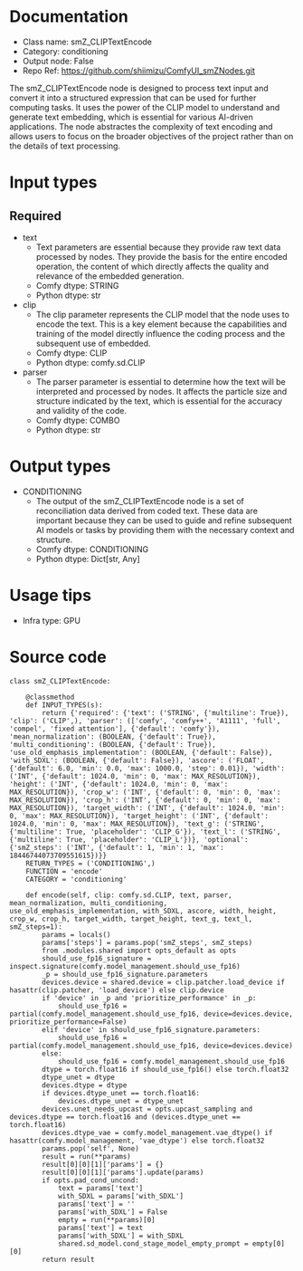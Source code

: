 # Documentation
- Class name: smZ_CLIPTextEncode
- Category: conditioning
- Output node: False
- Repo Ref: https://github.com/shiimizu/ComfyUI_smZNodes.git

The smZ_CLIPTextEncode node is designed to process text input and convert it into a structured expression that can be used for further computing tasks. It uses the power of the CLIP model to understand and generate text embedding, which is essential for various AI-driven applications. The node abstractes the complexity of text encoding and allows users to focus on the broader objectives of the project rather than on the details of text processing.

# Input types
## Required
- text
    - Text parameters are essential because they provide raw text data processed by nodes. They provide the basis for the entire encoded operation, the content of which directly affects the quality and relevance of the embedded generation.
    - Comfy dtype: STRING
    - Python dtype: str
- clip
    - The clip parameter represents the CLIP model that the node uses to encode the text. This is a key element because the capabilities and training of the model directly influence the coding process and the subsequent use of embedded.
    - Comfy dtype: CLIP
    - Python dtype: comfy.sd.CLIP
- parser
    - The parser parameter is essential to determine how the text will be interpreted and processed by nodes. It affects the particle size and structure indicated by the text, which is essential for the accuracy and validity of the code.
    - Comfy dtype: COMBO
    - Python dtype: str

# Output types
- CONDITIONING
    - The output of the smZ_CLIPTextEncode node is a set of reconciliation data derived from coded text. These data are important because they can be used to guide and refine subsequent AI models or tasks by providing them with the necessary context and structure.
    - Comfy dtype: CONDITIONING
    - Python dtype: Dict[str, Any]

# Usage tips
- Infra type: GPU

# Source code
```
class smZ_CLIPTextEncode:

    @classmethod
    def INPUT_TYPES(s):
        return {'required': {'text': ('STRING', {'multiline': True}), 'clip': ('CLIP',), 'parser': (['comfy', 'comfy++', 'A1111', 'full', 'compel', 'fixed attention'], {'default': 'comfy'}), 'mean_normalization': (BOOLEAN, {'default': True}), 'multi_conditioning': (BOOLEAN, {'default': True}), 'use_old_emphasis_implementation': (BOOLEAN, {'default': False}), 'with_SDXL': (BOOLEAN, {'default': False}), 'ascore': ('FLOAT', {'default': 6.0, 'min': 0.0, 'max': 1000.0, 'step': 0.01}), 'width': ('INT', {'default': 1024.0, 'min': 0, 'max': MAX_RESOLUTION}), 'height': ('INT', {'default': 1024.0, 'min': 0, 'max': MAX_RESOLUTION}), 'crop_w': ('INT', {'default': 0, 'min': 0, 'max': MAX_RESOLUTION}), 'crop_h': ('INT', {'default': 0, 'min': 0, 'max': MAX_RESOLUTION}), 'target_width': ('INT', {'default': 1024.0, 'min': 0, 'max': MAX_RESOLUTION}), 'target_height': ('INT', {'default': 1024.0, 'min': 0, 'max': MAX_RESOLUTION}), 'text_g': ('STRING', {'multiline': True, 'placeholder': 'CLIP_G'}), 'text_l': ('STRING', {'multiline': True, 'placeholder': 'CLIP_L'})}, 'optional': {'smZ_steps': ('INT', {'default': 1, 'min': 1, 'max': 18446744073709551615})}}
    RETURN_TYPES = ('CONDITIONING',)
    FUNCTION = 'encode'
    CATEGORY = 'conditioning'

    def encode(self, clip: comfy.sd.CLIP, text, parser, mean_normalization, multi_conditioning, use_old_emphasis_implementation, with_SDXL, ascore, width, height, crop_w, crop_h, target_width, target_height, text_g, text_l, smZ_steps=1):
        params = locals()
        params['steps'] = params.pop('smZ_steps', smZ_steps)
        from .modules.shared import opts_default as opts
        should_use_fp16_signature = inspect.signature(comfy.model_management.should_use_fp16)
        _p = should_use_fp16_signature.parameters
        devices.device = shared.device = clip.patcher.load_device if hasattr(clip.patcher, 'load_device') else clip.device
        if 'device' in _p and 'prioritize_performance' in _p:
            should_use_fp16 = partial(comfy.model_management.should_use_fp16, device=devices.device, prioritize_performance=False)
        elif 'device' in should_use_fp16_signature.parameters:
            should_use_fp16 = partial(comfy.model_management.should_use_fp16, device=devices.device)
        else:
            should_use_fp16 = comfy.model_management.should_use_fp16
        dtype = torch.float16 if should_use_fp16() else torch.float32
        dtype_unet = dtype
        devices.dtype = dtype
        if devices.dtype_unet == torch.float16:
            devices.dtype_unet = dtype_unet
        devices.unet_needs_upcast = opts.upcast_sampling and devices.dtype == torch.float16 and (devices.dtype_unet == torch.float16)
        devices.dtype_vae = comfy.model_management.vae_dtype() if hasattr(comfy.model_management, 'vae_dtype') else torch.float32
        params.pop('self', None)
        result = run(**params)
        result[0][0][1]['params'] = {}
        result[0][0][1]['params'].update(params)
        if opts.pad_cond_uncond:
            text = params['text']
            with_SDXL = params['with_SDXL']
            params['text'] = ''
            params['with_SDXL'] = False
            empty = run(**params)[0]
            params['text'] = text
            params['with_SDXL'] = with_SDXL
            shared.sd_model.cond_stage_model_empty_prompt = empty[0][0]
        return result
```